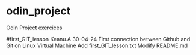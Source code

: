 # odin_project
Odin Project exercices

#first_GIT_lesson Keanu.A 30-04-24
First connection between Github and Git on Linux Virtual Machine
Add first_GIT_lesson.txt
Modify README.md